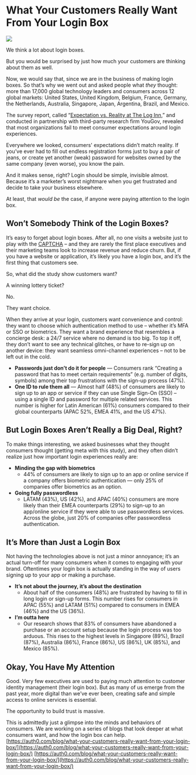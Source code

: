 # What Your Customers Really Want From Your Login Box
![](https://images.ctfassets.net/23aumh6u8s0i/3ECzfjyrDSou0kNDj6grh6/dcd039b4cd4f6f4b85d3aa4da305d679/Uploaded_from_What_Your_Customers_Really_Want_From_Your_Login_Box_-_Steven_Rees-Pullman)

We think a lot about login boxes.

But you would be surprised by just how much your customers are thinking about them as well.

Now, we would say that, since we are in the business of making login boxes. So that’s why we went out and asked people what _they_ thought: more than 17,000 global technology leaders and consumers across 12 global markets: United States, United Kingdom, Belgium, France, Germany, the Netherlands, Australia, Singapore, Japan, Argentina, Brazil, and Mexico.

The survey report, called “[Expectation vs. Reality at The Log Inn](https://info.auth0.com/expectation-vs-reality),” and conducted in partnership with third-party research firm YouGov, revealed that most organizations fail to meet consumer expectations around login experiences.

Everywhere we looked, consumers' expectations didn’t match reality. If you’ve ever had to fill out endless registration forms just to buy a pair of jeans, or create yet another (weak) password for websites owned by the same company (even worse), you know the pain.

And it makes sense, right? Login should be simple, invisible almost. Because it’s a marketer’s worst nightmare when you get frustrated and decide to take your business elsewhere.

At least, that _would_ _be_ the case, if anyone were paying attention to the login box.

## Won’t Somebody Think of the Login Boxes?

It’s easy to forget about login boxes. After all, no one visits a website just to play with the [CAPTCHA](https://auth0.com/blog/introducing-auth0-craptchas/) – and they are rarely the first place executives and their marketing teams look to increase revenue and reduce churn. But, if you have a website or application, it’s likely you have a login box, and it’s the first thing that customers see.

So, what did the study show customers want?

A winning lottery ticket?

No.

They want choice.

When they arrive at your login, customers want convenience and control: they want to choose which authentication method to use – whether it’s MFA or SSO or biometrics. They want a brand experience that resembles a concierge desk: a 24/7 service where no demand is too big. To top it off, they don’t want to see any technical glitches, or have to re-sign up on another device: they want seamless omni-channel experiences – not to be left out in the cold.

-   **Passwords just don’t do it for people** — Consumers rank “Creating a password that has to meet certain requirements” (e.g. number of digits, symbols) among their top frustrations with the sign-up process (47%).
-   **One ID to rule them all** — Almost half (48%) of consumers are likely to sign up to an app or service if they can use Single Sign-On (SSO) – using a single ID and password for multiple related services. This number is higher for Latin American (61%) consumers compared to their global counterparts (APAC 52%, EMEA 41%, and the US 47%).

## But Login Boxes Aren’t Really a Big Deal, Right?

To make things interesting, we asked businesses what they thought consumers thought (getting meta with this study), and they often didn’t realize just how important login experiences really are:

-   **Minding the gap with biometrics**
    -   44% of consumers are likely to sign up to an app or online service if a company offers biometric authentication — only 25% of companies offer biometrics as an option.
-   **Going fully passwordless**
    -   LATAM (43%), US (42%), and APAC (40%) consumers are more likely than their EMEA counterparts (29%) to sign-up to an app/online service if they were able to use passwordless services. Across the globe, just 20% of companies offer passwordless authentication.

## It’s More than Just a Login Box

Not having the technologies above is not just a minor annoyance; it’s an actual turn-off for many consumers when it comes to engaging with your brand. Oftentimes your login box is actually standing in the way of users signing up to your app or making a purchase.

-   **It’s not about the journey, it’s about the destination**
    -   About half of the consumers (48%) are frustrated by having to fill in long login or sign-up forms. This number rises for consumers in APAC (55%) and LATAM (51%) compared to consumers in EMEA (46%) and the US (36%).
-   **I’m outta here**
    -   Our research shows that 83% of consumers have abandoned a purchase or an account setup because the login process was too arduous. This rises to the highest levels in Singapore (89%), Brazil (87%), Australia (86%), France (86%), US (86%), UK (85%), and Mexico (85%).

## Okay, You Have My Attention

Good. Very few executives are used to paying much attention to customer identity management (their login box). But as many of us emerge from the past year, more digital than we’ve ever been, creating safe and simple access to online services is essential.

The opportunity to build trust is massive.

This is admittedly just a glimpse into the minds and behaviors of consumers. We are working on a series of blogs that look deeper at what consumers want, and how the login box can help. 
 [https://auth0.com/blog/what-your-customers-really-want-from-your-login-box/](https://auth0.com/blog/what-your-customers-really-want-from-your-login-box/) 
 [https://auth0.com/blog/what-your-customers-really-want-from-your-login-box/](https://auth0.com/blog/what-your-customers-really-want-from-your-login-box/)
